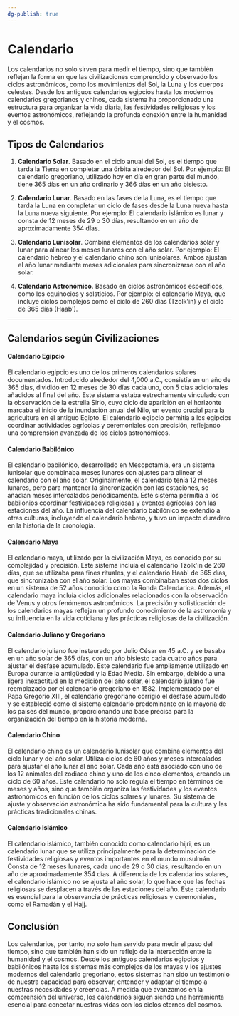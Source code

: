 ```yaml
---
dg-publish: true
---
```

# Calendario

Los calendarios no solo sirven para medir el tiempo, sino que también reflejan la forma en que las civilizaciones comprendido y observado los ciclos astronómicos, como los movimientos del Sol, la Luna y los cuerpos celestes. Desde los antiguos calendarios egipcios hasta los modernos calendarios gregorianos y chinos, cada sistema ha proporcionado una estructura para organizar la vida diaria, las festividades religiosas y los eventos astronómicos, reflejando la profunda conexión entre la humanidad y el cosmos.

## **Tipos de Calendarios**

1. **Calendario Solar**. Basado en el ciclo anual del Sol, es el tiempo que tarda la Tierra en completar una órbita alrededor del Sol. Por ejemplo: El calendario gregoriano, utilizado hoy en día en gran parte del mundo, tiene 365 días en un año ordinario y 366 días en un año bisiesto.

2. **Calendario Lunar**. Basado en las fases de la Luna, es el tiempo que tarda la Luna en completar un ciclo de fases desde la Luna nueva hasta la Luna nueva siguiente. Por ejemplo: El calendario islámico es lunar y consta de 12 meses de 29 o 30 días, resultando en un año de aproximadamente 354 días.

3. **Calendario Lunisolar**. Combina elementos de los calendarios solar y lunar para alinear los meses lunares con el año solar. Por ejemplo: El calendario hebreo y el calendario chino son lunisolares. Ambos ajustan el año lunar mediante meses adicionales para sincronizarse con el año solar.

4. **Calendario Astronómico**. Basado en ciclos astronómicos específicos, como los equinocios y solsticios. Por ejemplo: el calendario Maya, que incluye ciclos complejos como el ciclo de 260 días (Tzolk'in) y el ciclo de 365 días (Haab').

---

## **Calendarios según Civilizaciones**

#### **Calendario Egipcio**
El calendario egipcio es uno de los primeros calendarios solares documentados. Introducido alrededor del 4,000 a.C., consistía en un año de 365 días, dividido en 12 meses de 30 días cada uno, con 5 días adicionales añadidos al final del año. Este sistema estaba estrechamente vinculado con la observación de la estrella Sirio, cuyo ciclo de aparición en el horizonte marcaba el inicio de la inundación anual del Nilo, un evento crucial para la agricultura en el antiguo Egipto. El calendario egipcio permitía a los egipcios coordinar actividades agrícolas y ceremoniales con precisión, reflejando una comprensión avanzada de los ciclos astronómicos.

#### **Calendario Babilónico**
El calendario babilónico, desarrollado en Mesopotamia, era un sistema lunisolar que combinaba meses lunares con ajustes para alinear el calendario con el año solar. Originalmente, el calendario tenía 12 meses lunares, pero para mantener la sincronización con las estaciones, se añadían meses intercalados periódicamente. Este sistema permitía a los babilonios coordinar festividades religiosas y eventos agrícolas con las estaciones del año. La influencia del calendario babilónico se extendió a otras culturas, incluyendo el calendario hebreo, y tuvo un impacto duradero en la historia de la cronología.

#### **Calendario Maya**
El calendario maya, utilizado por la civilización Maya, es conocido por su complejidad y precisión. Este sistema incluía el calendario Tzolk'in de 260 días, que se utilizaba para fines rituales, y el calendario Haab' de 365 días, que sincronizaba con el año solar. Los mayas combinaban estos dos ciclos en un sistema de 52 años conocido como la Ronda Calendarica. Además, el calendario maya incluía ciclos adicionales relacionados con la observación de Venus y otros fenómenos astronómicos. La precisión y sofisticación de los calendarios mayas reflejan un profundo conocimiento de la astronomía y su influencia en la vida cotidiana y las prácticas religiosas de la civilización.

#### **Calendario Juliano y Gregoriano**
El calendario juliano fue instaurado por Julio César en 45 a.C. y se basaba en un año solar de 365 días, con un año bisiesto cada cuatro años para ajustar el desfase acumulado. Este calendario fue ampliamente utilizado en Europa durante la antigüedad y la Edad Media. Sin embargo, debido a una ligera inexactitud en la medición del año solar, el calendario juliano fue reemplazado por el calendario gregoriano en 1582. Implementado por el Papa Gregorio XIII, el calendario gregoriano corrigió el desfase acumulado y se estableció como el sistema calendario predominante en la mayoría de los países del mundo, proporcionando una base precisa para la organización del tiempo en la historia moderna.

#### **Calendario Chino**
El calendario chino es un calendario lunisolar que combina elementos del ciclo lunar y del año solar. Utiliza ciclos de 60 años y meses intercalados para ajustar el año lunar al año solar. Cada año está asociado con uno de los 12 animales del zodiaco chino y uno de los cinco elementos, creando un ciclo de 60 años. Este calendario no solo regula el tiempo en términos de meses y años, sino que también organiza las festividades y los eventos astronómicos en función de los ciclos solares y lunares. Su sistema de ajuste y observación astronómica ha sido fundamental para la cultura y las prácticas tradicionales chinas.

#### **Calendario Islámico**
El calendario islámico, también conocido como calendario hijri, es un calendario lunar que se utiliza principalmente para la determinación de festividades religiosas y eventos importantes en el mundo musulmán. Consta de 12 meses lunares, cada uno de 29 o 30 días, resultando en un año de aproximadamente 354 días. A diferencia de los calendarios solares, el calendario islámico no se ajusta al año solar, lo que hace que las fechas religiosas se desplacen a través de las estaciones del año. Este calendario es esencial para la observancia de prácticas religiosas y ceremoniales, como el Ramadán y el Hajj.

## Conclusión

Los calendarios, por tanto, no solo han servido para medir el paso del tiempo, sino que también han sido un reflejo de la interacción entre la humanidad y el cosmos. Desde los antiguos calendarios egipcios y babilónicos hasta los sistemas más complejos de los mayas y los ajustes modernos del calendario gregoriano, estos sistemas han sido un testimonio de nuestra capacidad para observar, entender y adaptar el tiempo a nuestras necesidades y creencias. A medida que avanzamos en la comprensión del universo, los calendarios siguen siendo una herramienta esencial para conectar nuestras vidas con los ciclos eternos del cosmos.

